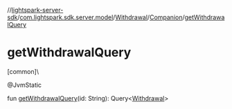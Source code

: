 //[lightspark-server-sdk](../../../../index.md)/[com.lightspark.sdk.server.model](../../index.md)/[Withdrawal](../index.md)/[Companion](index.md)/[getWithdrawalQuery](get-withdrawal-query.md)

# getWithdrawalQuery

[common]\

@JvmStatic

fun [getWithdrawalQuery](get-withdrawal-query.md)(id: String): Query&lt;[Withdrawal](../index.md)&gt;
